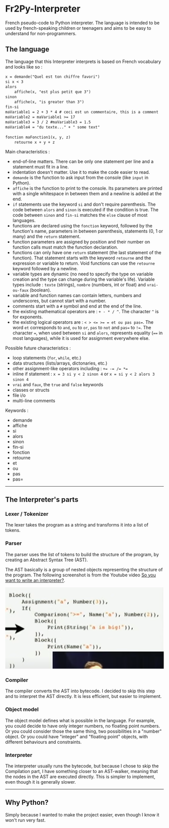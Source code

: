 # Fr2Py-Interpreter

French pseudo-code to Python interpreter. The language is intended to be used by french-speaking children or teenagers and aims to be easy to understand for non-programmers.

## The language

The language that this Interpreter interprets is based on French vocabulary and looks like so :

<!-- incomplete : insert code example -->

```
x = demande("Quel est ton chiffre favori")
si x < 3
alors
    affiche(x, "est plus petit que 3")
sinon
    affiche(x, "is greater than 3")
fin-si
maVariable1 = 2 + 3 * 4 # ceci est un commentaire, this is a comment
maVariable2 = maVariable1 >= 17
maVariable3 = 3 / 2 #maVariable3 = 1.5
maVariable4 = "du texte..." + " some text"

fonction maFonction1(x, y, z)
    retourne x + y + z
```

Main characteristics :

-   end-of-line matters. There can be only one statement per line and a statement must fit in a line.
-   indentation doesn't matter. Use it to make the code easier to read.
-   `demande` is the function to ask input from the console (like `input` in Python).
-   `affiche` is the function to print to the console. Its parameters are printed with a single whitespace in between them and a newline is added at the end.
-   `if` statements use the keyword `si` and don't require parenthesis. The code between `alors` and `sinon` is executed if the condition is true. The code between `sinon` and `fin-si` matches the `else` clause of most languages.
-   functions are declared using the `fonction` keyword, followed by the function's name, parameters in between parenthesis, statements (0, 1 or many) and the `return` statement.
-   function parameters are assigned by position and their number on function calls must match the function declaration.
-   functions can only have one `return` statement (the last statement of the function). That statement starts with the keyword `retourne` and the expression or variable to return. Void functions can use the `retourne` keyword followed by a newline.
-   variable types are dynamic (no need to specify the type on variable creation and the type can change during the variable's life). Variable types include : `texte` (strings), `nombre` (numbers, int or float) and `vrai-ou-faux` (boolean).
-   variable and function names can contain letters, numbers and underscores, but cannot start with a number.
-   comments start with a `#` symbol and end at the end of the line.
-   the existing mathematical operators are : `+ - * / ^`. The character `^` is for exponents.
-   the existing logical operators are : `< > <= >= = et ou pas pas=`. The word `et` corresponds to `and`, `ou` to `or`, `pas` to `not` and `pas=` to `!=`. The character `=`, when used between `si` and `alors`, represents equality (`==` in most languages), while it is used for assignment everywhere else.

Possible future characteristics :

-   loop statements (`for`, `while`, etc.)
-   data structures (lists/arrays, dictonaries, etc.)
-   other assignment-like operators including : `+= -= /= *= `
-   inline if statement : `x = 3 si y < 2 sinon 4` or `x = si y < 2 alors 3 sinon 4`
-   `vrai` and `faux`, the `true` and `false` keywords
-   classes or structs
-   file i/o
-   multi-line comments

Keywords :

-   demande
-   affiche
-   si
-   alors
-   sinon
-   fin-si
-   fonction
-   retourne
-   et
-   ou
-   pas
-   pas=

---

## The Interpreter's parts

### Lexer / Tokenizer

The lexer takes the program as a string and transforms it into a list of tokens.

### Parser

The parser uses the list of tokens to build the structure of the program, by creating an Abstract Syntax Tree (AST).

The AST basically is a group of nested objects representing the structure of the program. The following screenshot is from the Youtube video [So you want to write an interpreter?](https://www.youtube.com/watch?v=LCslqgM48D4).

![Representation of an AST](./doc/images/AST.png)

### Compiler <!-- incomplete -->

The compiler converts the AST into bytecode. I decided to skip this step and to interpret the AST directly. It is less efficient, but easier to implement.

### Object model <!-- incomplete -->

The object model defines what is possible in the language. For example, you could decide to have only integer numbers, no floating point numbers. Or you could consider those the same thing, two possibilities in a "number" object. Or you could have "integer" and "floating point" objects, with different behaviours and constraints.

### Interpreter

The interpreter usually runs the bytecode, but because I chose to skip the Compilation part, I have something closer to an AST-walker, meaning that the nodes in the AST are executed <!-- incomplete : or execute themselves directly? --> directly. This is simpler to implement, even though it is generally slower.

---

## Why Python?

Simply because I wanted to make the project easier, even though I know it won't run very fast.
